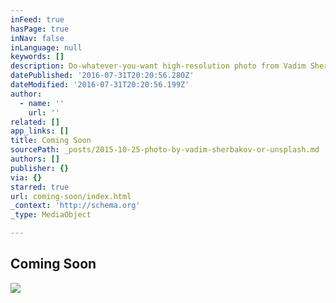 ```yaml
---
inFeed: true
hasPage: true
inNav: false
inLanguage: null
keywords: []
description: Do-whatever-you-want high-resolution photo from Vadim Sherbakov on Unsplash.
datePublished: '2016-07-31T20:20:56.280Z'
dateModified: '2016-07-31T20:20:56.199Z'
author:
  - name: ''
    url: ''
related: []
app_links: []
title: Coming Soon
sourcePath: _posts/2015-10-25-photo-by-vadim-sherbakov-or-unsplash.md
authors: []
publisher: {}
via: {}
starred: true
url: coming-soon/index.html
_context: 'http://schema.org'
_type: MediaObject

---
```

<article style=""><h1>Coming Soon</h1><img src="http://images.unsplash.com/3/www.madebyvadim.com.jpg?q=80&amp;fm=jpg&amp;w=1080&amp;fit=max&amp;s=a9dda416197d69be7eda3931c4f7c2af" /></article>